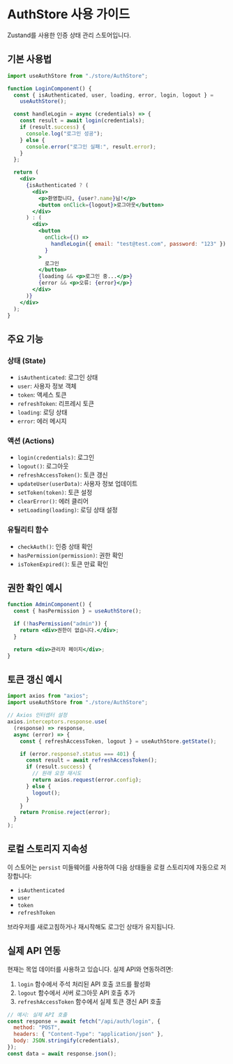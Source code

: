 # AuthStore 사용 가이드

Zustand를 사용한 인증 상태 관리 스토어입니다.

## 기본 사용법

```jsx
import useAuthStore from "./store/AuthStore";

function LoginComponent() {
  const { isAuthenticated, user, loading, error, login, logout } =
    useAuthStore();

  const handleLogin = async (credentials) => {
    const result = await login(credentials);
    if (result.success) {
      console.log("로그인 성공");
    } else {
      console.error("로그인 실패:", result.error);
    }
  };

  return (
    <div>
      {isAuthenticated ? (
        <div>
          <p>환영합니다, {user?.name}님!</p>
          <button onClick={logout}>로그아웃</button>
        </div>
      ) : (
        <div>
          <button
            onClick={() =>
              handleLogin({ email: "test@test.com", password: "123" })
            }
          >
            로그인
          </button>
          {loading && <p>로그인 중...</p>}
          {error && <p>오류: {error}</p>}
        </div>
      )}
    </div>
  );
}
```

## 주요 기능

### 상태 (State)

- `isAuthenticated`: 로그인 상태
- `user`: 사용자 정보 객체
- `token`: 액세스 토큰
- `refreshToken`: 리프레시 토큰
- `loading`: 로딩 상태
- `error`: 에러 메시지

### 액션 (Actions)

- `login(credentials)`: 로그인
- `logout()`: 로그아웃
- `refreshAccessToken()`: 토큰 갱신
- `updateUser(userData)`: 사용자 정보 업데이트
- `setToken(token)`: 토큰 설정
- `clearError()`: 에러 클리어
- `setLoading(loading)`: 로딩 상태 설정

### 유틸리티 함수

- `checkAuth()`: 인증 상태 확인
- `hasPermission(permission)`: 권한 확인
- `isTokenExpired()`: 토큰 만료 확인

## 권한 확인 예시

```jsx
function AdminComponent() {
  const { hasPermission } = useAuthStore();

  if (!hasPermission("admin")) {
    return <div>권한이 없습니다.</div>;
  }

  return <div>관리자 페이지</div>;
}
```

## 토큰 갱신 예시

```jsx
import axios from "axios";
import useAuthStore from "./store/AuthStore";

// Axios 인터셉터 설정
axios.interceptors.response.use(
  (response) => response,
  async (error) => {
    const { refreshAccessToken, logout } = useAuthStore.getState();

    if (error.response?.status === 401) {
      const result = await refreshAccessToken();
      if (result.success) {
        // 원래 요청 재시도
        return axios.request(error.config);
      } else {
        logout();
      }
    }
    return Promise.reject(error);
  }
);
```

## 로컬 스토리지 지속성

이 스토어는 `persist` 미들웨어를 사용하여 다음 상태들을 로컬 스토리지에 자동으로 저장합니다:

- `isAuthenticated`
- `user`
- `token`
- `refreshToken`

브라우저를 새로고침하거나 재시작해도 로그인 상태가 유지됩니다.

## 실제 API 연동

현재는 목업 데이터를 사용하고 있습니다. 실제 API와 연동하려면:

1. `login` 함수에서 주석 처리된 API 호출 코드를 활성화
2. `logout` 함수에서 서버 로그아웃 API 호출 추가
3. `refreshAccessToken` 함수에서 실제 토큰 갱신 API 호출

```jsx
// 예시: 실제 API 호출
const response = await fetch("/api/auth/login", {
  method: "POST",
  headers: { "Content-Type": "application/json" },
  body: JSON.stringify(credentials),
});
const data = await response.json();
```
